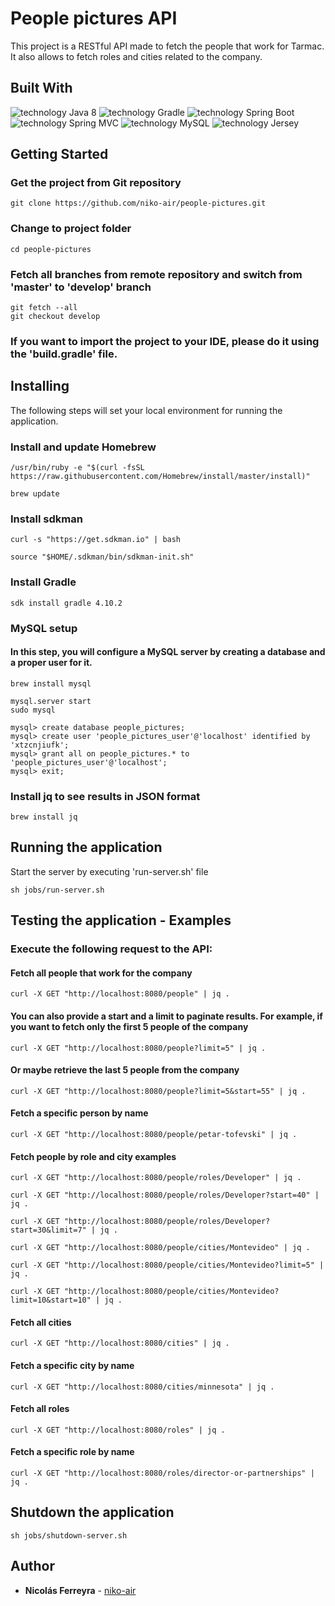 # People pictures API

This project is a RESTful API made to fetch the people that work for Tarmac. It also allows to fetch roles and cities related to the company.

## Built With

![technology Java 8](https://img.shields.io/badge/technology-Java%208-green.svg)
![technology Gradle](https://img.shields.io/badge/technology-Gradle-blue.svg)
![technology Spring Boot](https://img.shields.io/badge/technology-spring--boot-red.svg)
![technology Spring MVC](https://img.shields.io/badge/technology-spring--mvc-orange.svg)
![technology MySQL](https://img.shields.io/badge/technology-mysql-lightgrey.svg)
![technology Jersey](https://img.shields.io/badge/technology-jersey-ff69b4.svg)

## Getting Started

### Get the project from Git repository
```
git clone https://github.com/niko-air/people-pictures.git
```

### Change to project folder
```
cd people-pictures 
```

### Fetch all branches from remote repository and switch from 'master' to 'develop' branch
```
git fetch --all
git checkout develop
```

### If you want to import the project to your IDE, please do it using the 'build.gradle' file.

## Installing
The following steps will set your local environment for running the application.

### Install and update Homebrew
```
/usr/bin/ruby -e "$(curl -fsSL https://raw.githubusercontent.com/Homebrew/install/master/install)"

brew update
```

### Install sdkman
```
curl -s "https://get.sdkman.io" | bash

source "$HOME/.sdkman/bin/sdkman-init.sh"
```

### Install Gradle
```
sdk install gradle 4.10.2
```

### MySQL setup
#### In this step, you will configure a MySQL server by creating a database and a proper user for it.
```
brew install mysql

mysql.server start
sudo mysql

mysql> create database people_pictures;
mysql> create user 'people_pictures_user'@'localhost' identified by 'xtzcnjiufk';
mysql> grant all on people_pictures.* to 'people_pictures_user'@'localhost';
mysql> exit;
```


### Install jq to see results in JSON format
```
brew install jq
```

## Running the application

Start the server by executing 'run-server.sh' file
```
sh jobs/run-server.sh 
```

## Testing the application - Examples

### Execute the following request to the API:

#### Fetch all people that work for the company
```
curl -X GET "http://localhost:8080/people" | jq .
```

#### You can also provide a start and a limit to paginate results. For example, if you want to fetch only the first 5 people of the company
```
curl -X GET "http://localhost:8080/people?limit=5" | jq .
```

#### Or maybe retrieve the last 5 people from the company

```
curl -X GET "http://localhost:8080/people?limit=5&start=55" | jq .
```

#### Fetch a specific person by name
```
curl -X GET "http://localhost:8080/people/petar-tofevski" | jq .
```

#### Fetch people by role and city examples
```
curl -X GET "http://localhost:8080/people/roles/Developer" | jq .

curl -X GET "http://localhost:8080/people/roles/Developer?start=40" | jq .

curl -X GET "http://localhost:8080/people/roles/Developer?start=30&limit=7" | jq .

curl -X GET "http://localhost:8080/people/cities/Montevideo" | jq .

curl -X GET "http://localhost:8080/people/cities/Montevideo?limit=5" | jq .

curl -X GET "http://localhost:8080/people/cities/Montevideo?limit=10&start=10" | jq .
```

#### Fetch all cities
```
curl -X GET "http://localhost:8080/cities" | jq .
```

#### Fetch a specific city by name
```
curl -X GET "http://localhost:8080/cities/minnesota" | jq .
```

#### Fetch all roles
```
curl -X GET "http://localhost:8080/roles" | jq .
```
#### Fetch a specific role by name
```
curl -X GET "http://localhost:8080/roles/director-or-partnerships" | jq .
```

## Shutdown the application
```
sh jobs/shutdown-server.sh
```

## Author

* **Nicolás Ferreyra** - [niko-air](https://github.com/niko-air)
